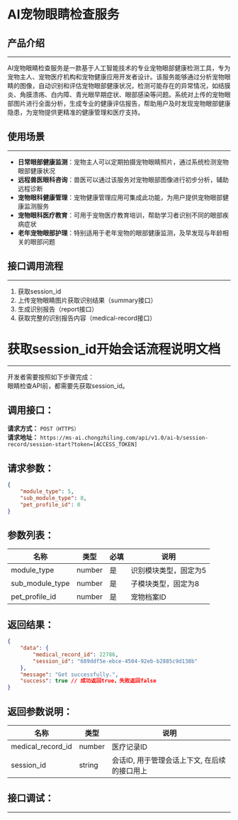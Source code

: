 # AI宠物眼睛检查服务

## 产品介绍
---
AI宠物眼睛检查服务是一款基于人工智能技术的专业宠物眼部健康检测工具，专为宠物主人、宠物医疗机构和宠物健康应用开发者设计。该服务能够通过分析宠物眼睛的图像，自动识别和评估宠物眼部健康状况，检测可能存在的异常情况，如结膜炎、角膜溃疡、白内障、青光眼早期症状、眼部感染等问题。系统对上传的宠物眼部图片进行全面分析，生成专业的健康评估报告，帮助用户及时发现宠物眼部健康隐患，为宠物提供更精准的健康管理和医疗支持。

## 使用场景
---
- **日常眼部健康监测**：宠物主人可以定期拍摄宠物眼睛照片，通过系统检测宠物眼部健康状况
- **远程兽医眼科咨询**：兽医可以通过该服务对宠物眼部图像进行初步分析，辅助远程诊断
- **宠物眼科健康管理**：宠物健康管理应用可集成此功能，为用户提供宠物眼部健康监测服务
- **宠物眼科医疗教育**：可用于宠物医疗教育培训，帮助学习者识别不同的眼部疾病症状
- **老年宠物眼部护理**：特别适用于老年宠物的眼部健康监测，及早发现与年龄相关的眼部问题

## 接口调用流程
---
1. 获取session_id
2. 上传宠物眼睛图片获取识别结果（summary接口）
3. 生成识别报告（report接口）
4. 获取完整的识别报告内容（medical-record接口）

# 获取session_id开始会话流程说明文档

---
开发者需要按照如下步骤完成：
<br/>
眼睛检查API前，都需要先获取session_id。

## 调用接口：
**请求方式：** `POST（HTTPS）`  
**请求地址：** `https://ms-ai.chongzhiling.com/api/v1.0/ai-b/session-record/session-start?token=[ACCESS_TOKEN]`

## 请求参数：
```json
{
    "module_type": 5, 
    "sub_module_type": 8, 
    "pet_profile_id": 0
}
```


## 参数列表：

| 名称            | 类型   | 必填 | 说明                  |
| --------------- | ------ | ---- | --------------------- |
| module_type     | number | 是   | 识别模块类型，固定为5 |
| sub_module_type | number | 是   | 子模块类型，固定为8   |
| pet_profile_id  | number | 是   | 宠物档案ID            |

## 返回结果：
```json
{
    "data": {
        "medical_record_id": 22786,
        "session_id": "689ddf5e-ebce-4504-92eb-b2885c9d138b"
    },
    "message": "Get successfully.",
    "success": true // 成功返回true，失败返回false
}
```

## 返回参数说明：
| 名称              | 类型   | 说明                                         |
| ----------------- | ------ | -------------------------------------------- |
| medical_record_id | number | 医疗记录ID                                   |
| session_id        | string | 会话ID, 用于管理会话上下文, 在后续的接口用上 |

## 接口调试：
---
<script setup>
import SwaggerUI from '../../../../src/components/SwaggerUI.vue'
</script>

<ClientOnly>
  <SwaggerUI 
    tag="session"
    type="post"
    path="/session-record/session-start" 
  />
</ClientOnly>